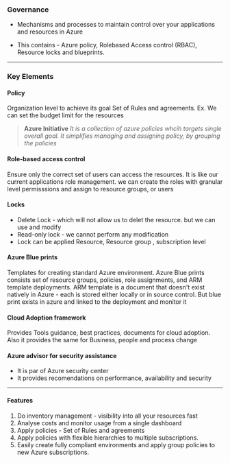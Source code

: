 ### Governance
- Mechanisms and processes to maintain control over your applications and resources in Azure

- This contains - Azure policy, Rolebased Access control (RBAC), Resource locks and blueprints.

---

### Key Elements
#### Policy
Organization level to achieve its goal
Set of Rules and agreements. Ex. We can set the budget limit for the resources

> **Azure Initiative**
>*It is a collection of azure policies whcih targets single overall goal. It simplifies managing and assigning policy, by grouping the policies*



#### Role-based access control
Ensure only the correct set of users can access the resources. It is like our current applications role management. we can create the roles with granular level permisssions and assign to resource groups, or users

#### Locks
* Delete Lock - which will not allow us to delet the resource. but we can use and modify
* Read-only lock - we cannot perform any modification
* Lock can be applied Resource, Resource group , subscription level



#### Azure Blue prints
Templates for creating standard Azure environment.
Azure Blue prints consists set of resource groups, policies, role assignments, and ARM template deployments.
ARM template is a document that doesn't exist natively in Azure - each is stored either locally or in source control. But blue print exists in azure and linked to the deployment and monitor it



#### Cloud Adoption framework
Provides Tools guidance, best practices, documents for cloud adoption.
Also it provides the same for Business, people and process change

#### Azure advisor for security assistance
- It is par of Azure security center
- It provides recomendations on performance, availability and security

---


#### Features
1. Do inventory management - visibility into all your resources fast
2. Analyse costs and monitor usage from a single dashboard
3. Apply policies -   Set of Rules and agreements
4. Apply policies with flexible hierarchies to multiple subscriptions.
5. Easily create fully compliant environments and apply group policies to new Azure subscriptions.
